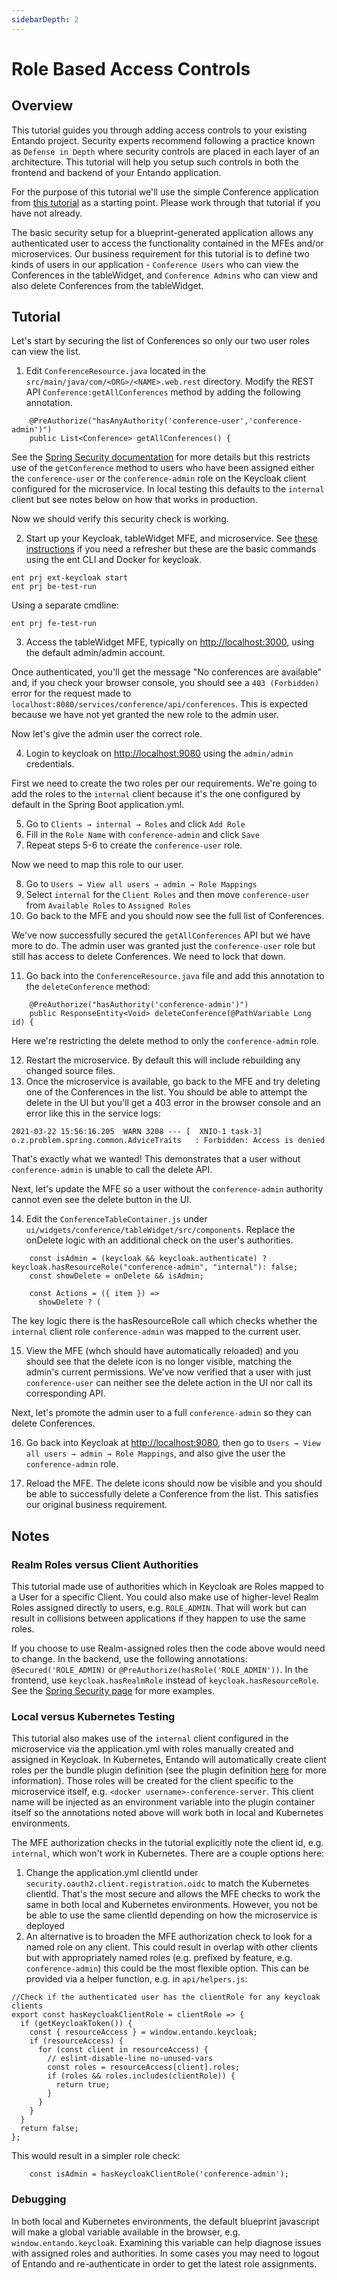 ```yaml
---
sidebarDepth: 2
---
```

# Role Based Access Controls

## Overview
This tutorial guides you through adding access controls to your existing Entando project. Security experts recommend following a practice known as `Defense in Depth` where security controls are placed in each layer of an architecture. This tutorial will help you setup such controls in both the frontend and backend of your Entando application. 

For the purpose of this tutorial we'll use the simple Conference application from [this tutorial](../ms/generate-microservices-and-micro-frontends.md) as a starting point. Please work through that tutorial if you have not already. 

The basic security setup for a blueprint-generated application allows any authenticated user to access the functionality contained in the MFEs and/or microservices. Our business requirement for this tutorial is to define two kinds of users in our application - `Conference Users` who can view the Conferences in the tableWidget, and `Conference Admins` who can view and also delete Conferences from the tableWidget. 

## Tutorial
Let's start by securing the list of Conferences so only our two user roles can view the list.

1. Edit `ConferenceResource.java` located in the `src/main/java/com/<ORG>/<NAME>.web.rest` directory. Modify the REST API `Conference:getAllConferences` method by adding the following annotation. 
```
    @PreAuthorize("hasAnyAuthority('conference-user','conference-admin')")
    public List<Conference> getAllConferences() {
```
See the [Spring Security documentation](https://spring.io/projects/spring-security) for more details but this restricts use of the `getConference` method to users who have been assigned either the `conference-user` or the `conference-admin` role on the Keycloak client configured for the microservice. In local testing this defaults to the `internal` client but see notes below on how that works in production.

Now we should verify this security check is working.

2. Start up your Keycloak, tableWidget MFE, and microservice. See [these instructions](./run-local.md) if you need a refresher but these are the basic commands using the ent CLI and Docker for keycloak.
```
ent prj ext-keycloak start
ent prj be-test-run
```
Using a separate cmdline:
```
ent prj fe-test-run
```

3. Access the tableWidget MFE, typically on <http://localhost:3000>, using the default admin/admin account. 

Once authenticated, you'll get the message "No conferences are available" and, if you check your browser console, you should see a `403 (Forbidden)` error for the request made to `localhost:8080/services/conference/api/conferences`. This is expected because we have not yet granted the new role to the admin user. 

Now let's give the admin user the correct role. 

4. Login to keycloak on <http://localhost:9080> using the `admin/admin` credentials. 

First we need to create the two roles per our requirements. We're going to add the roles to the `internal` client because it's the one configured by default in the Spring Boot application.yml.
          
5. Go to `Clients → internal → Roles` and click `Add Role`
6. Fill in the `Role Name` with `conference-admin` and click `Save`
7. Repeat steps 5-6 to create the `conference-user` role. 

Now we need to map this role to our user.

8. Go to `Users → View all users → admin → Role Mappings`
9. Select `internal` for the `Client Roles` and then move `conference-user` from `Available Roles` to `Assigned Roles`
10. Go back to the MFE and you should now see the full list of Conferences.

We've now successfully secured the `getAllConferences` API but we have more to do. The admin user was granted just the `conference-user` role but still has access to delete Conferences. We need to lock that down.

11. Go back into the `ConferenceResource.java` file and add this annotation to the `deleteConference` method:

```
    @PreAuthorize("hasAuthority('conference-admin')")
    public ResponseEntity<Void> deleteConference(@PathVariable Long id) {
```
Here we're restricting the delete method to only the `conference-admin` role.

12. Restart the microservice. By default this will include rebuilding any changed source files.
13. Once the microservice is available, go back to the MFE and try deleting one of the Conferences in the list. You should be able to attempt the delete in the UI but you'll get a 403 error in the browser console and an error like this in the service logs:
```
2021-03-22 15:56:16.205  WARN 3208 --- [  XNIO-1 task-3] o.z.problem.spring.common.AdviceTraits   : Forbidden: Access is denied
```
That's exactly what we wanted! This demonstrates that a user without `conference-admin` is unable to call the delete API.

Next, let's update the MFE so a user without the `conference-admin` authority cannot even see the delete button in the UI.

14. Edit the `ConferenceTableContainer.js` under `ui/widgets/conference/tableWidget/src/components`. Replace the onDelete logic with an additional check on the user's authorities.
```
    const isAdmin = (keycloak && keycloak.authenticate) ? keycloak.hasResourceRole("conference-admin", "internal"): false;
    const showDelete = onDelete && isAdmin;

    const Actions = ({ item }) =>
      showDelete ? (
```

The key logic there is the hasResourceRole call which checks whether the `internal` client role `conference-admin` was mapped to the current user.

15. View the MFE (whch should have automatically reloaded) and you should see that the delete icon is no longer visible, matching the admin's current permissions.  We've now verified that a user with just `conference-user` can neither see the delete action in the UI nor call its corresponding API.

Next, let's promote the admin user to a full `conference-admin` so they can delete Conferences.

16. Go back into Keycloak at <http://localhost:9080>, then go to `Users → View all users → admin → Role Mappings`, and also give the user the `conference-admin` role.

17. Reload the MFE. The delete icons should now be visible and you should be able to successfully delete a Conference from the list. This satisfies our original business requirement. 

## Notes
### Realm Roles versus Client Authorities
This tutorial made use of authorities which in Keycloak are Roles mapped to a User for a specific Client. You could also make use of higher-level Realm Roles assigned directly to users, e.g. `ROLE_ADMIN`. That will work but can result in collisions between applications if they happen to use the same roles.

If you choose to use Realm-assigned roles then the code above would need to change. In the backend, use the following annotations: `@Secured('ROLE_ADMIN)` or `@PreAuthorize(hasRole('ROLE_ADMIN'))`. In the frontend, use `keycloak.hasRealmRole` instead of `keycloak.hasResourceRole`. See the [Spring Security page](https://www.baeldung.com/spring-security-check-user-role) for more examples.

### Local versus Kubernetes Testing
This tutorial also makes use of the `internal` client configured in the microservice via the application.yml with roles manually created and assigned in Keycloak. In Kubernetes, Entando will automatically create client roles per the bundle plugin definition (see the plugin definition [here](../../../docs/curate/ecr-bundle-details.md) for more information). Those roles will be created for the client specific to the microservice itself, e.g. `<docker username>-conference-server`. This client name will be injected as an environment variable into the plugin container itself so the annotations noted above will work both in local and Kubernetes environments.

The MFE authorization checks in the tutorial explicitly note the client id,  e.g. `internal`, which won't work in Kubernetes. There are a couple options here:
1) Change the application.yml clientId under `security.oauth2.client.registration.oidc` to match the Kubernetes clientId. That's the most secure and allows the MFE checks to work the same in both local and Kubernetes environments. However, you not be be able to use the same clientId depending on how the microservice is deployed
2) An alternative is to broaden the MFE authorization check to look for a named role on any client. This could result in overlap with other clients but with appropriately named roles (e.g. prefixed by feature, e.g. `conference-admin`) this could be the most flexible option. This can be provided via a helper function, e.g. in `api/helpers.js`:
```
//Check if the authenticated user has the clientRole for any keycloak clients
export const hasKeycloakClientRole = clientRole => {
  if (getKeycloakToken()) {
    const { resourceAccess } = window.entando.keycloak;
    if (resourceAccess) {
      for (const client in resourceAccess) {
        // eslint-disable-line no-unused-vars
        const roles = resourceAccess[client].roles;
        if (roles && roles.includes(clientRole)) {
          return true;
        }
      }
    }
  }
  return false;
};
```
This would result in a simpler role check:
```
    const isAdmin = hasKeycloakClientRole('conference-admin');
```
  
### Debugging
In both local and Kubernetes environments, the default blueprint javascript will make a global variable available in the browser, e.g. `window.entando.keycloak`. Examining this variable can help diagnose issues with assigned roles and authorities. In some cases you may need to logout of Entando and re-authenticate in order to get the latest role assignments.